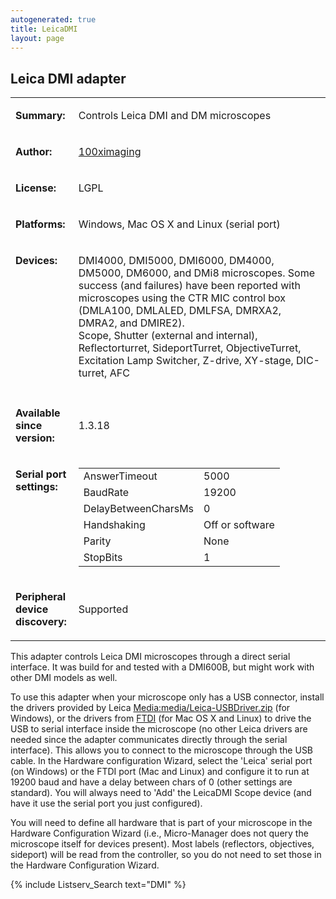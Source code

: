 ```yaml
---
autogenerated: true
title: LeicaDMI
layout: page
---
```


## Leica DMI adapter

<table>
<tr>
<td markdown="1">

**Summary:**

</td>
<td markdown="1" valign="top">

Controls Leica DMI and DM microscopes

</td>
</tr>
<tr>
<td markdown="1">

**Author:**

</td>
<td markdown="1">

[100ximaging](http://100ximaging.com)

</td>
</tr>
<tr>
<td markdown="1">

**License:**

</td>
<td markdown="1">

LGPL

</td>
</tr>
<tr>
<td markdown="1">

**Platforms:**

</td>
<td markdown="1">

Windows, Mac OS X and Linux (serial port)

</td>
</tr>
<tr>
<td markdown="1" valign="top">

**Devices:**

</td>
<td markdown="1">

DMI4000, DMI5000, DMI6000, DM4000, DM5000, DM6000, and DMi8 microscopes.
Some success (and failures) have been reported with microscopes using
the CTR MIC control box (DMLA100, DMLALED, DMLFSA, DMRXA2, DMRA2, and
DMIRE2).  
Scope, Shutter (external and internal), Reflectorturret, SideportTurret,
ObjectiveTurret, Excitation Lamp Switcher, Z-drive, XY-stage,
DIC-turret, AFC

</td>
</tr>
<tr>
<td markdown="1" width=20%>
</td>
<td markdown="1">
</td>
</tr>
<tr>
<td markdown="1">

**Available since version:**

</td>
<td markdown="1">

1.3.18

</td>
<tr>
<td markdown="1" valign=top>

**Serial port settings:**

</td>
<td markdown="1" valign=top>

|                     |                 |
|---------------------|-----------------|
| AnswerTimeout       | 5000            |
| BaudRate            | 19200           |
| DelayBetweenCharsMs | 0               |
| Handshaking         | Off or software |
| Parity              | None            |
| StopBits            | 1               |

</td>
</tr>
<tr>
<td markdown="1">

<b>Peripheral device discovery:</b>

</td>
<td markdown="1">

Supported

</td>
</tr>
</table>

This adapter controls Leica DMI microscopes through a direct serial
interface. It was build for and tested with a DMI600B, but might work
with other DMI models as well.

To use this adapter when your microscope only has a USB connector,
install the drivers provided by Leica
[Media:media/Leica-USBDriver.zip](Media:media/Leica-USBDriver.zip "wikilink") (for
Windows), or the drivers from
[FTDI](http://www.ftdichip.com/FTDrivers.htm) (for Mac OS X and Linux)
to drive the USB to serial interface inside the microscope (no other
Leica drivers are needed since the adapter communicates directly through
the serial interface). This allows you to connect to the microscope
through the USB cable. In the Hardware configuration Wizard, select the
'Leica' serial port (on Windows) or the FTDI port (Mac and Linux) and
configure it to run at 19200 baud and have a delay between chars of 0
(other settings are standard). You will always need to 'Add' the
LeicaDMI Scope device (and have it use the serial port you just
configured).

You will need to define all hardware that is part of your microscope in
the Hardware Configuration Wizard (i.e., Micro-Manager does not query
the microscope itself for devices present). Most labels (reflectors,
objectives, sideport) will be read from the controller, so you do not
need to set those in the Hardware Configuration Wizard.

{% include Listserv_Search text="DMI" %}

